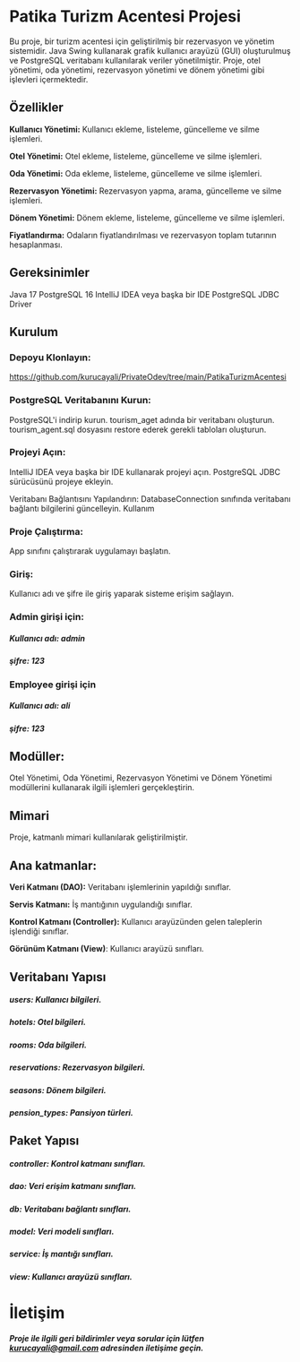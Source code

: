 


# Patika Turizm Acentesi Projesi

Bu proje, bir turizm acentesi için geliştirilmiş bir rezervasyon ve yönetim sistemidir.
Java Swing kullanarak grafik kullanıcı arayüzü (GUI) oluşturulmuş ve PostgreSQL veritabanı kullanılarak veriler yönetilmiştir.
Proje, otel yönetimi, oda yönetimi, rezervasyon yönetimi ve dönem yönetimi gibi işlevleri içermektedir.


## Özellikler

**Kullanıcı Yönetimi:** Kullanıcı ekleme, listeleme, güncelleme ve silme işlemleri.

**Otel Yönetimi:** Otel ekleme, listeleme, güncelleme ve silme işlemleri.

**Oda Yönetimi:** Oda ekleme, listeleme, güncelleme ve silme işlemleri.

**Rezervasyon Yönetimi:** Rezervasyon yapma, arama, güncelleme ve silme işlemleri.

**Dönem Yönetimi:** Dönem ekleme, listeleme, güncelleme ve silme işlemleri.

**Fiyatlandırma:** Odaların fiyatlandırılması ve rezervasyon toplam tutarının hesaplanması.


## Gereksinimler
Java 17
PostgreSQL 16
IntelliJ IDEA veya başka bir IDE
PostgreSQL JDBC Driver



## Kurulum

### Depoyu Klonlayın:

https://github.com/kurucayali/PrivateOdev/tree/main/PatikaTurizmAcentesi

### PostgreSQL Veritabanını Kurun:

PostgreSQL'i indirip kurun.
tourism_aget adında bir veritabanı oluşturun.
tourism_agent.sql dosyasını restore ederek gerekli tabloları oluşturun.

### Projeyi Açın:

IntelliJ IDEA veya başka bir IDE kullanarak projeyi açın.
PostgreSQL JDBC sürücüsünü projeye ekleyin.

Veritabanı Bağlantısını Yapılandırın:
DatabaseConnection sınıfında veritabanı bağlantı bilgilerini güncelleyin.
Kullanım

### Proje Çalıştırma:

App sınıfını çalıştırarak uygulamayı başlatın.


### Giriş:

Kullanıcı adı ve şifre ile giriş yaparak sisteme erişim sağlayın.

### Admin girişi için:

##### Kullanıcı adı: admin

##### şifre: 123

### Employee girişi için

##### Kullanıcı adı: ali

##### şifre: 123





## Modüller:

Otel Yönetimi, Oda Yönetimi, Rezervasyon Yönetimi ve Dönem Yönetimi modüllerini kullanarak ilgili işlemleri gerçekleştirin.


## Mimari

Proje, katmanlı mimari kullanılarak geliştirilmiştir.



## Ana katmanlar:

**Veri Katmanı (DAO):** Veritabanı işlemlerinin yapıldığı sınıflar.

**Servis Katmanı:** İş mantığının uygulandığı sınıflar.

**Kontrol Katmanı (Controller):** Kullanıcı arayüzünden gelen taleplerin işlendiği sınıflar.

**Görünüm Katmanı (View)**: Kullanıcı arayüzü sınıfları.


## Veritabanı Yapısı

##### users: Kullanıcı bilgileri.

##### hotels: Otel bilgileri.

##### rooms: Oda bilgileri.

##### reservations: Rezervasyon bilgileri.

##### seasons: Dönem bilgileri.

##### pension_types: Pansiyon türleri.


## Paket Yapısı

##### controller: Kontrol katmanı sınıfları.

##### dao: Veri erişim katmanı sınıfları.

##### db: Veritabanı bağlantı sınıfları.

##### model: Veri modeli sınıfları.

##### service: İş mantığı sınıfları.

##### view: Kullanıcı arayüzü sınıfları.


# İletişim

##### Proje ile ilgili geri bildirimler veya sorular için lütfen [kurucayali@gmail.com]() adresinden iletişime geçin.
